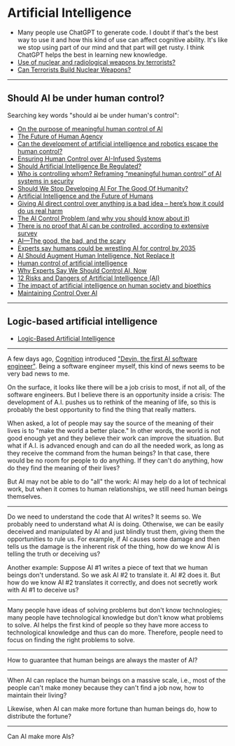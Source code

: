 # Artificial Intelligence

- Many people use ChatGPT to generate code. I doubt if that's the best way to use it and how this kind of use can affect cognitive ability. It's like we stop using part of our mind and that part will get rusty. I think ChatGPT helps the best in learning new knowledge.
- [Use of nuclear and radiological weapons by terrorists?](https://international-review.icrc.org/sites/default/files/irrc_859_5.pdf)
- [Can Terrorists Build Nuclear Weapons?](https://www.nci.org/k-m/makeab.htm)

---

## Should AI be under human control?

Searching key words "should ai be under human's control":
- [On the purpose of meaningful human control of AI](https://www.ncbi.nlm.nih.gov/pmc/articles/PMC9868906/)
- [The Future of Human Agency](https://www.pewresearch.org/internet/2023/02/24/the-future-of-human-agency/)
- [Can the development of artificial intelligence and robotics escape the human control?](https://www.researchgate.net/post/Can-the-development-of-artificial-intelligence-and-robotics-escape-the-human-control)
- [Ensuring Human Control over AI-Infused Systems](https://www.nationalacademies.org/news/2022/04/ensuring-human-control-over-ai-infused-systems)
- [Should Artificial Intelligence Be Regulated?](https://issues.org/perspective-artificial-intelligence-regulated/)
- [Who is controlling whom? Reframing “meaningful human control” of AI systems in security](https://link.springer.com/article/10.1007/s10676-023-09686-x)
- [Should We Stop Developing AI For The Good Of Humanity?](https://www.forbes.com/sites/bernardmarr/2023/05/03/should-we-stop-developing-ai-for-the-good-of-humanity/?sh=7191bfb82943)
- [Artificial Intelligence and the Future of Humans](https://www.pewresearch.org/internet/2018/12/10/artificial-intelligence-and-the-future-of-humans/)
- [Giving AI direct control over anything is a bad idea – here’s how it could do us real harm](https://theconversation.com/giving-ai-direct-control-over-anything-is-a-bad-idea-heres-how-it-could-do-us-real-harm-210168)
- [The AI Control Problem (and why you should know about it)](https://wearebrain.com/blog/the-ai-control-problem-and-why-you-should-know-about-it)
- [There is no proof that AI can be controlled, according to extensive survey](https://www.eurekalert.org/news-releases/1032090)
- [AI—The good, the bad, and the scary](https://eng.vt.edu/magazine/stories/fall-2023/ai.html)
- [Experts say humans could be wrestling AI for control by 2035](https://aimagazine.com/articles/experts-say-humans-could-be-wrestling-ai-for-control-by-2035)
- [AI Should Augment Human Intelligence, Not Replace It](https://hbr.org/2021/03/ai-should-augment-human-intelligence-not-replace-it)
- [Human control of artificial intelligence](https://www.tudelft.nl/en/delft-outlook/articles/human-control-of-artificial-intelligence)
- [Why Experts Say We Should Control AI, Now](https://www.lifewire.com/why-experts-say-we-should-control-ai-now-5095953)
- [12 Risks and Dangers of Artificial Intelligence (AI)](https://builtin.com/artificial-intelligence/risks-of-artificial-intelligence)
- [The impact of artificial intelligence on human society and bioethics](https://www.ncbi.nlm.nih.gov/pmc/articles/PMC7605294/)
- [Maintaining Control Over AI](https://issues.org/debating-human-control-over-artificial-intelligence-forum-shneiderman/)

---

## Logic-based artificial intelligence

- [Logic-Based Artificial Intelligence](https://plato.stanford.edu/entries/logic-ai/)

---

A few days ago, [Cognition](https://twitter.com/cognition_labs) introduced ["Devin, the first AI software engineer"](https://twitter.com/cognition_labs/status/1767548763134964000). Being a software engineer myself, this kind of news seems to be very bad news to me.

On the surface, it looks like there will be a job crisis to most, if not all, of the software engineers. But I believe there is an opportunity inside a crisis: The development of A.I. pushes us to rethink of the meaning of life, so this is probably the best opportunity to find the thing that really matters.

When asked, a lot of people may say the source of the meaning of their lives is to "make the world a better place." In other words, the world is not good enough yet and they believe their work can improve the situation. But what if A.I. is advanced enough and can do all the needed work, as long as they receive the command from the human beings? In that case, there would be no room for people to do anything. If they can't do anything, how do they find the meaning of their lives?

But AI may not be able to do "all" the work: AI may help do a lot of technical work, but when it comes to human relationships, we still need human beings themselves.

---

Do we need to understand the code that AI writes? It seems so. We probably need to understand what AI is doing. Otherwise, we can be easily deceived and manipulated by AI and just blindly trust them, giving them the opportunities to rule us. For example, if AI causes some damage and then tells us the damage is the inherent risk of the thing, how do we know AI is telling the truth or deceiving us?

Another example: Suppose AI #1 writes a piece of text that we human beings don't understand. So we ask AI #2 to translate it. AI #2 does it. But how do we know AI #2 translates it correctly, and does not secretly work with AI #1 to deceive us?

---

Many people have ideas of solving problems but don't know technologies; many people have technological knowledge but don't know what problems to solve. AI helps the first kind of people so they have more access to technological knowledge and thus can do more. Therefore, people need to focus on finding the right problems to solve.

---

How to guarantee that human beings are always the master of AI?

---

When AI can replace the human beings on a massive scale, i.e., most of the people can't make money because they can't find a job now, how to maintain their living?

Likewise, when AI can make more fortune than human beings do, how to distribute the fortune?

---

Can AI make more AIs?
